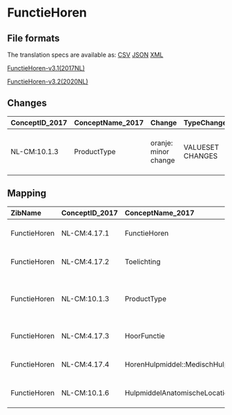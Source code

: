 # FunctieHoren
## File formats

The translation specs are available as: 
[CSV](../csv/FunctieHoren.csv) [JSON](../json/FunctieHoren.json) [XML](../xml/FunctieHoren.xml)



[FunctieHoren-v3.1(2017NL)](https://zibs.nl/wiki/FunctieHoren-v3.1(2017NL))

[FunctieHoren-v3.2(2020NL)](https://zibs.nl/wiki/FunctieHoren-v3.2(2020NL))









## Changes

| ConceptID_2017   | ConceptName_2017   | Change               | TypeChange       | Impact_heen   | TRANSLATIE_spec_heen                  | Impact_terug   | TRANSLATIE_spec_terug                 | Omschrijving                                |
|:-----------------|:-------------------|:---------------------|:-----------------|:--------------|:--------------------------------------|:---------------|:--------------------------------------|:--------------------------------------------|
| NL-CM:10.1.3     | ProductType        | oranje: minor change | VALUESET CHANGES | Low           | valuesets 2017 -> valueset 2020 regel | Medium         | valuesets 2017 <- valueset 2020 regel | Foutieve Snomed code aangepast in codelijst |

## Mapping

| ZibName      | ConceptID_2017   | ConceptName_2017                   | Codelists_2017               | Change                  | ConceptID_2020   | ConceptName_2020                   | Codelists_2020               | Bits    | Omschrijving                                | TypeChange       | Impact_heen   | TRANSLATIE_spec_heen                  | Impact_terug   | TRANSLATIE_spec_terug                                        |
|:-------------|:-----------------|:-----------------------------------|:-----------------------------|:------------------------|:-----------------|:-----------------------------------|:-----------------------------|:--------|:--------------------------------------------|:-----------------|:--------------|:--------------------------------------|:---------------|:-------------------------------------------------------------|
| FunctieHoren | NL-CM:4.17.1     | FunctieHoren                       |                              | groen: geen wijzigingen | NL-CM:4.17.1     | FunctieHoren                       |                              |         |                                             |                  |               |                                       |                |                                                              |
| FunctieHoren | NL-CM:4.17.2     | Toelichting                        |                              | groen: geen wijzigingen | NL-CM:4.17.2     | Toelichting                        |                              |         |                                             |                  |               |                                       |                | LOINC: 48767-8 Annotation comment [Interpretation] Narrative |
| FunctieHoren | NL-CM:10.1.3     | ProductType                        | HorenHulpmiddelTypeCodelijst | oranje: minor change    | NL-CM:10.1.3     | ProductType                        | HorenHulpmiddelTypeCodelijst | ZIB-732 | Foutieve Snomed code aangepast in codelijst | VALUESET CHANGES | Low           | valuesets 2017 -> valueset 2020 regel | Medium         | valuesets 2017 <- valueset 2020 regel                        |
| FunctieHoren | NL-CM:4.17.3     | HoorFunctie                        | HoorFunctieCodelijst         | groen: geen wijzigingen | NL-CM:4.17.3     | HoorFunctie                        | HoorFunctieCodelijst         |         |                                             |                  |               |                                       |                | SNOMED CT: 47078008 Gehoorfunctie                            |
| FunctieHoren | NL-CM:4.17.4     | HorenHulpmiddel::MedischHulpmiddel |                              | groen: geen wijzigingen | NL-CM:4.17.4     | HorenHulpmiddel::MedischHulpmiddel |                              |         |                                             |                  |               |                                       |                | SNOMED CT: 6012004 Hoortoestel                               |
| FunctieHoren | NL-CM:10.1.6     | HulpmiddelAnatomischeLocatie       |                              | groen: geen wijzigingen | NL-CM:10.1.6     | HulpmiddelAnatomischeLocatie       |                              |         |                                             |                  |               |                                       |                | SNOMED CT: 363698007 Locatie van bevinding                   |

